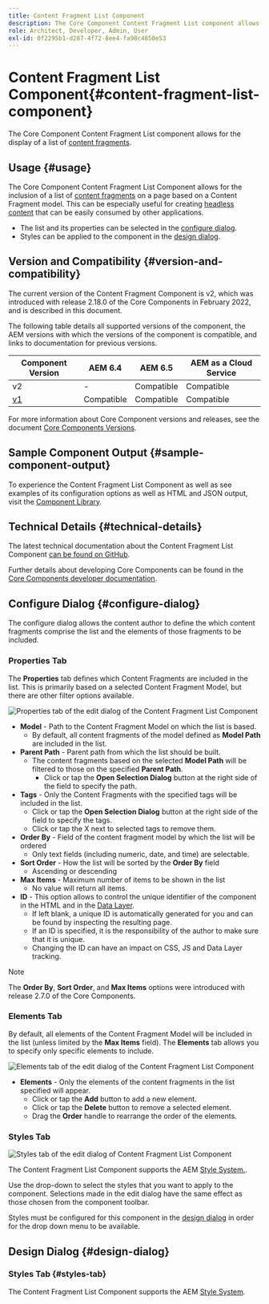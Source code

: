 ```yaml
---
title: Content Fragment List Component
description: The Core Component Content Fragment List component allows for the display of a list of content fragments.
role: Architect, Developer, Admin, User
exl-id: 0f2295b1-d287-4f72-8ee4-fa98c4850e53
---
```

# Content Fragment List Component{#content-fragment-list-component}

The Core Component Content Fragment List component allows for the display of a list of [content fragments](https://experienceleague.adobe.com/docs/experience-manager-cloud-service/assets/content-fragments/content-fragments.html).

## Usage {#usage}

The Core Component Content Fragment List Component allows for the inclusion of a list of [content fragments](https://experienceleague.adobe.com/docs/experience-manager-cloud-service/assets/content-fragments/content-fragments.html) on a page based on a Content Fragment model. This can be especially useful for creating [headless content](https://helpx.adobe.com/experience-manager/6-5/sites/developing/user-guide.html?topic=/experience-manager/6-5/sites/developing/morehelp/headless.ug.js) that can be easily consumed by other applications.

* The list and its properties can be selected in the [configure dialog](#configure-dialog).
* Styles can be applied to the component in the [design dialog](#design-dialog).

## Version and Compatibility {#version-and-compatibility}

The current version of the Content Fragment Component is v2, which was introduced with release 2.18.0 of the Core Components in February 2022, and is described in this document.

The following table details all supported versions of the component, the AEM versions with which the versions of the component is compatible, and links to documentation for previous versions.

|Component Version|AEM 6.4|AEM 6.5|AEM as a Cloud Service|
|---|----|---|---|
|v2|-|Compatible|Compatible|
|[v1](v1/content-fragment-list.md)|Compatible|Compatible|Compatible|

For more information about Core Component versions and releases, see the document [Core Components Versions](/help/versions.md).

## Sample Component Output {#sample-component-output}

To experience the Content Fragment List Component as well as see examples of its configuration options as well as HTML and JSON output, visit the [Component Library](https://adobe.com/go/aem_cmp_library_cflist).

## Technical Details {#technical-details}

The latest technical documentation about the Content Fragment List Component [can be found on GitHub](https://adobe.com/go/aem_cmp_tech_cflist_v1).

Further details about developing Core Components can be found in the [Core Components developer documentation](/help/developing/overview.md).

## Configure Dialog {#configure-dialog}

The configure dialog allows the content author to define the which content fragments comprise the list and the elements of those fragments to be included.

### Properties Tab

The **Properties** tab defines which Content Fragments are included in the list. This is primarily based on a selected Content Fragment Model, but there are other filter options available.

![Properties tab of the edit dialog of the Content Fragment List Component](/help/assets/content-fragment-list-properties.png)

* **Model** - Path to the Content Fragment Model on which the list is based.
  * By default, all content fragments of the model defined as **Model Path** are included in the list.
* **Parent Path** - Parent path from which the list should be built.
  * The content fragments based on the selected **Model Path** will be filtered to those on the specified **Parent Path**.
    * Click or tap the **Open Selection Dialog** button at the right side of the field to specify the path.
* **Tags** - Only the Content Fragments with the specified tags will be included in the list.
  * Click or tap the **Open Selection Dialog** button at the right side of the field to specify the tags.
  * Click or tap the X next to selected tags to remove them.
* **Order By** - Field of the content fragment model by which the list will be ordered
  * Only text fields (including numeric, date, and time) are selectable.
* **Sort Order** - How the list will be sorted by the **Order By** field
  * Ascending or descending
* **Max Items** - Maximum number of items to be shown in the list
  * No value will return all items.
* **ID** - This option allows to control the unique identifier of the component in the HTML and in the [Data Layer](/help/developing/data-layer/overview.md).
  * If left blank, a unique ID is automatically generated for you and can be found by inspecting the resulting page.
  * If an ID is specified, it is the responsibility of the author to make sure that it is unique.
  * Changing the ID can have an impact on CSS, JS and Data Layer tracking.

>[!NOTE]
>The **Order By**, **Sort Order**, and **Max Items** options were introduced with release 2.7.0 of the Core Components.

### Elements Tab

By default, all elements of the Content Fragment Model will be included in the list (unless limited by the **Max Items** field). The **Elements** tab allows you to specify only specific elements to include.

![Elements tab of the edit dialog of the Content Fragment List Component](/help/assets/content-fragment-list-elements.png)

* **Elements** - Only the elements of the content fragments in the list specified will appear.
  * Click or tap the **Add** button to add a new element.
  * Click or tap the **Delete** button to remove a selected element.
  * Drag the **Order** handle to rearrange the order of the elements.

### Styles Tab

![Styles tab of the edit dialog of Content Fragment List Component](/help/assets/content-fragment-list-styles.png)

The Content Fragment List Component supports the AEM [Style System.](/help/get-started/authoring.md#component-styling).

Use the drop-down to select the styles that you want to apply to the component. Selections made in the edit dialog have the same effect as those chosen from the component toolbar.

Styles must be configured for this component in the [design dialog](#design-dialog) in order for the drop down menu to be available.

## Design Dialog {#design-dialog}

### Styles Tab {#styles-tab}

The Content Fragment List Component supports the AEM [Style System](/help/get-started/authoring.md#component-styling).
